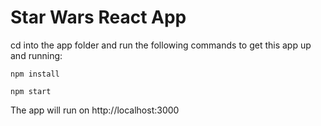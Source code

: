 # Star Wars React App

cd into the app folder and run the following commands to get this app up and running:  
```
npm install  

npm start
```

The app will run on http://localhost:3000
